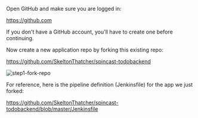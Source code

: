 Open GitHub and make sure you are logged in:

https://github.com

If you don't have a GitHub account, you'll have to create one before continuing.

Now create a new application repo by forking this existing repo:

https://github.com/SkeltonThatcher/spincast-todobackend

![step1-fork-repo](/manuelpais/courses/treating-your-pipeline-as-a-product/03-bootstrap-app-pipeline/assets/step1-fork-repo.png)

For reference, here is the pipeline definition (Jenkinsfile) for the app we just forked: 

https://github.com/SkeltonThatcher/spincast-todobackend/blob/master/Jenkinsfile
